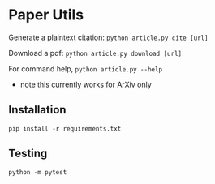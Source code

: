 # Paper Utils

Generate a plaintext citation:
`python article.py cite [url]`

Download a pdf:
`python article.py download [url]`

For command help, 
`python article.py --help` 

* note this currently works for ArXiv only

## Installation

`pip install -r requirements.txt`


## Testing

`python -m pytest`